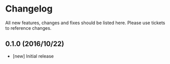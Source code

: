 # Changelog

All new features, changes and fixes should be listed here. Please use tickets to reference changes.

## 0.1.0 (2016/10/22)

* [new] Initial release

